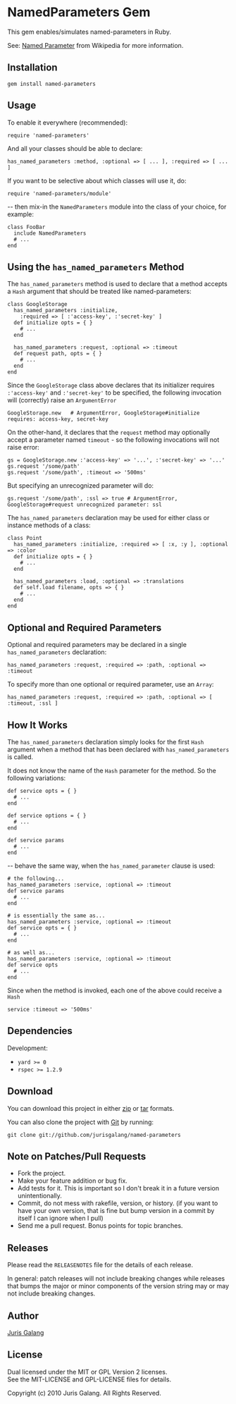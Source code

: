 NamedParameters Gem
===================
This gem enables/simulates named-parameters in Ruby.

See: [Named Parameter](http://en.wikipedia.org/wiki/named_parameter) from 
Wikipedia for more information.

Installation
------------

    gem install named-parameters

Usage
-----    
To enable it everywhere (recommended):

    require 'named-parameters'

And all your classes should be able to declare:

    has_named_parameters :method, :optional => [ ... ], :required => [ ... ]

If you want to be selective about which classes will use it, do:

    require 'named-parameters/module'

-- then mix-in the `NamedParameters` module into the class of your choice, for
example:

    class FooBar
      include NamedParameters
      # ...
    end

Using the `has_named_parameters` Method
-------------------------------------
The `has_named_parameters` method is used to declare that a method accepts a
`Hash` argument that should be treated like named-parameters:

    class GoogleStorage
      has_named_parameters :initialize, 
        :required => [ :'access-key', :'secret-key' ]
      def initialize opts = { }
        # ...
      end
      
      has_named_parameters :request, :optional => :timeout
      def request path, opts = { }
        # ...
      end
    end
    
Since the `GoogleStorage` class above declares that its initializer requires
`:'access-key'` and  `:'secret-key'` to be specified, the following
invocation will (correctly) raise an `ArgumentError` 

    GoogleStorage.new   # ArgumentError, GoogleStorage#initialize requires: access-key, secret-key

On the other-hand, it declares that the `request` method may optionally accept 
a parameter named `timeout` - so the following invocations will not raise error:

    gs = GoogleStorage.new :'access-key' => '...', :'secret-key' => '...'
    gs.request '/some/path'
    gs.request '/some/path', :timeout => '500ms'

But specifying an unrecognized parameter will do:

    gs.request '/some/path', :ssl => true # ArgumentError, GoogleStorage#request unrecognized parameter: ssl
    
The `has_named_parameters` declaration may be used for either class or 
instance methods of a class:

    class Point
      has_named_parameters :initialize, :required => [ :x, :y ], :optional => :color
      def initialize opts = { }
        # ...
      end

      has_named_parameters :load, :optional => :translations
      def self.load filename, opts => { }
        # ...
      end
    end
    

Optional and Required Parameters
--------------------------------
Optional and required parameters may be declared in a single 
`has_named_parameters` declaration:

    has_named_parameters :request, :required => :path, :optional => :timeout

To specify more than one optional or required parameter, use an `Array`:

    has_named_parameters :request, :required => :path, :optional => [ :timeout, :ssl ]

How It Works
------------
The `has_named_parameters` declaration simply looks for the first `Hash` 
argument when a method that has been declared with `has_named_parameters` is 
called.

It does not know the name of the `Hash` parameter for the method. So the 
following variations:

    def service opts = { }
      # ...
    end

    def service options = { } 
      # ...
    end

    def service params
      # ...
    end

-- behave the same way, when the `has_named_parameter` clause is used:

    # the following...
    has_named_parameters :service, :optional => :timeout
    def service params
      # ...
    end

    # is essentially the same as...
    has_named_parameters :service, :optional => :timeout
    def service opts = { }
      # ...
    end

    # as well as...
    has_named_parameters :service, :optional => :timeout
    def service opts
      # ...
    end
    
Since when the method is invoked, each one of the above could receive a `Hash`

    service :timeout => '500ms'

Dependencies
------------
Development:

* `yard >= 0`
* `rspec >= 1.2.9`

Download
--------
You can download this project in either
[zip](http://github.com/jurisgalang/named-parameters/zipball/master) or
[tar](http://github.com/jurisgalang/named-parameters/tarball/master") formats.

You can also clone the project with [Git](http://git-scm.com)
by running: 

    git clone git://github.com/jurisgalang/named-parameters

Note on Patches/Pull Requests
-----------------------------
* Fork the project.
* Make your feature addition or bug fix.
* Add tests for it. This is important so I don't break it in a future version 
  unintentionally.
* Commit, do not mess with rakefile, version, or history. (if you want to have 
  your own version, that is fine but bump version in a commit by itself I can 
  ignore when I pull)
* Send me a pull request. Bonus points for topic branches.

Releases
--------
Please read the `RELEASENOTES` file for the details of each release. 

In general: patch releases will not include breaking changes while releases 
that bumps the major or minor components of the version string may or may not 
include breaking changes.

Author
------
[Juris Galang](http://github.com/jurisgalang/)

License
-------
Dual licensed under the MIT or GPL Version 2 licenses.  
See the MIT-LICENSE and GPL-LICENSE files for details.

Copyright (c) 2010 Juris Galang. All Rights Reserved.
